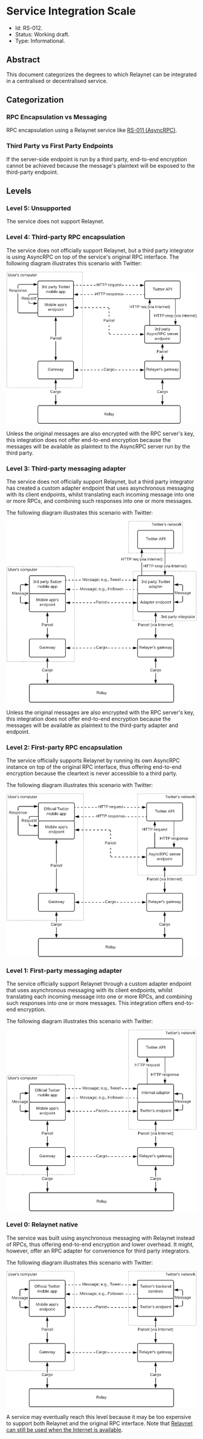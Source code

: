 # Service Integration Scale

- Id: RS-012.
- Status: Working draft.
- Type: Informational.

## Abstract

This document categorizes the degrees to which Relaynet can be integrated in a centralised or decentralised service.

## Categorization

### RPC Encapsulation vs Messaging

RPC encapsulation using a Relaynet service like [RS-011 (AsyncRPC)](rs011-asyncrpc.md).

### Third Party vs First Party Endpoints

If the server-side endpoint is run by a third party, end-to-end encryption cannot be achieved because the message's plaintext will be exposed to the third-party endpoint.

## Levels

### Level 5: Unsupported

The service does not support Relaynet.

### Level 4: Third-party RPC encapsulation

The service does not officially support Relaynet, but a third party integrator is using AsyncRPC on top of the service's original RPC interface. The following diagram illustrates this scenario with Twitter:

![](assets/rs012/level4.png)

Unless the original messages are also encrypted with the RPC server's key, this integration does not offer end-to-end encryption because the messages will be available as plaintext to the AsyncRPC server run by the third party.

### Level 3: Third-party messaging adapter

The service does not officially support Relaynet, but a third party integrator has created a custom adapter endpoint that uses asynchronous messaging with its client endpoints, whilst translating each incoming message into one or more RPCs, and combining such responses into one or more messages.

The following diagram illustrates this scenario with Twitter:

![](assets/rs012/level3.png)

Unless the original messages are also encrypted with the RPC server's key, this integration does not offer end-to-end encryption because the messages will be available as plaintext to the third-party adapter and endpoint.

### Level 2: First-party RPC encapsulation

The service officially supports Relaynet by running its own AsyncRPC instance on top of the original RPC interface, thus offering end-to-end encryption because the cleartext is never accessible to a third party.

The following diagram illustrates this scenario with Twitter:

![](assets/rs012/level2.png)

### Level 1: First-party messaging adapter

The service officially support Relaynet through a custom adapter endpoint that uses asynchronous messaging with its client endpoints, whilst translating each incoming message into one or more RPCs, and combining such responses into one or more messages. This integration offers end-to-end encryption.

The following diagram illustrates this scenario with Twitter:

![](assets/rs012/level1.png)

### Level 0: Relaynet native

The service was built using asynchronous messaging with Relaynet instead of RPCs, thus offering end-to-end encryption and lower overhead. It might, however, offer an RPC adapter for convenience for third party integrators.

The following diagram illustrates this scenario with Twitter:

![](assets/rs012/level0-offline.png)

A service may eventually reach this level because it may be too expensive to support both Relaynet and the original RPC interface. Note that [Relaynet can still be used when the Internet is available](rs000-core.md#adaptive-switching).
